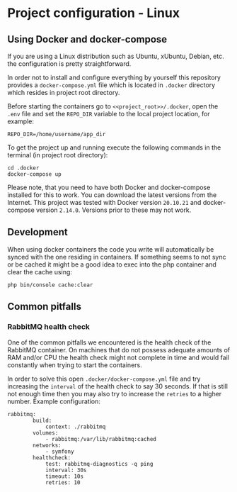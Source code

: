 # Project configuration - Linux

## Using Docker and docker-compose
If you are using a Linux distribution such as Ubuntu, xUbuntu, Debian, etc. the configuration is pretty straightforward.

In order not to install and configure everything by yourself this repository provides a `docker-compose.yml` file which
is located in `.docker` directory which resides in project root directory.

Before starting the containers go to `<<project_root>>/.docker`, open the `.env` file and set the `REPO_DIR` variable to the local project
location, for example:
```
REPO_DIR=/home/username/app_dir
```

To get the project up and running execute the following commands in the terminal (in project root directory):
```
cd .docker
docker-compose up
```
Please note, that you need to have both Docker and docker-compose installed for this to work. You can download the latest
versions from the Internet. This project was tested with Docker version `20.10.21` and docker-compose version `2.14.0`.
Versions prior to these may not work.

## Development
When using docker containers the code you write will automatically be synced with the one residing in containers. If
something seems to not sync or be cached it might be a good idea to exec into the php container and clear the cache using:
```
php bin/console cache:clear
```

## Common pitfalls
### RabbitMQ health check
One of the common pitfalls we encountered is the health check of the RabbitMQ container. On machines that do not possess
adequate amounts of RAM and/or CPU the health check might not complete in time and would fail constantly when trying to
start the containers.

In order to solve this open `.docker/docker-compose.yml` file and try increasing the `interval` of the health check to say
30 seconds. If that is still not enough time then you may also try to increase the `retries` to a higher number. Example
configuration:
```
rabbitmq:
        build:
            context: ./rabbitmq
        volumes:
            - rabbitmq:/var/lib/rabbitmq:cached
        networks:
            - symfony
        healthcheck:
            test: rabbitmq-diagnostics -q ping
            interval: 30s
            timeout: 10s
            retries: 10
```